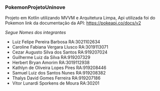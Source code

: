 ### PokemonProjetoUninove
Projeto em Kotlin utilizando MVVM e Arquitetura Limpa, Api utilizada foi do Pokemon link da documentação da API: https://pokeapi.co/docs/v2

*Segue Nomes dos integrantes*
- Luiz Felipe Pereira Barbosa RA:3021102634
- Caroline Fabiana Vergara Llusco RA:3019113071
- Cezar Augusto Silva dos Santos RA:919207024
- Guilherme Luiz da Silva RA:919207329
- Herbert Bryan Amorim RA:3019112938
- Kathlyn de Oliveira Lopes Pires RA:919208446
- Samuel Luiz dos Santos Nunes RA:919208382
- Thalys David Gomes Ferreira RA:919207186
- Vitor Lunardi Sporkens de Moura RA:30201


